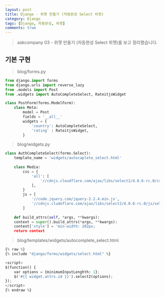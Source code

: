 ```yaml
---
layout: post
title: Django - 위젯 만들기 (자동완성 Select 위젯)
category: Django
tags: [Django, 자동완성, 위젯]
comments: true
---
```

<!----------------- 탬플릿
## forEach
### 설명
[MDN]()
### 문법
```javascript

```
### 예시
```javascript

```
------------------->

>askcompany 03 - 위젯 만들기 (자동완성 Select 위젯)를 보고 정리했습니다.

## 기본 구현
> blog/forms.py

```python
from django.import forms
from django.urls import reverse_lazy
from .models import Post
from .widgets import AutoCompleteSelect, RateitjsWidget

class PostForm(forms.ModelForm):
    class Meta:
        model = Post
        fields = '__all__'
        widgets = {
            'country': AutoCompleteSelect,
            'rating' : RateitjsWidget,
        }
```

> blog/widgets.py

```python
class AuthCompleteSelect(forms.Select):
    template_name = 'widgets/autocaplete_select.html'
    
    class Media:
        css = {
            'all': [
                '//cdnjs.cloudflare.com/ajax/libs/select2/4.0.6-rc.0/css/select2.min.css',
            ],
        }
        js = [
            '//code.jquery.com/jquery-2.2.4.min.js',
            '//cdnjs.cludeflare.com/ajax/libs/select2/4.0.6-rc.0/js/select2.min.js',
        ]
        
    def build_attrs(self, *args, **kwargs):
    context = super().build_attrs(*args, **kwargs):
    context['style'] = 'min-width: 202px;
    return context
```

> blog/templates/widgets/autocomplete_select.html

```python
{% raw %}
{% include "django/forms/widgets/select.html" %}

<script>
$(function() {
    var options = {minimumInputLenghth: 1};
    $('#{{ widget.attrs.id }}').select2(options);
});
</script>
{% endraw %}
```

